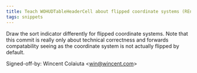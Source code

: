```yaml
---
title: Teach WOHUDTableHeaderCell about flipped coordinate systems (REnamer, f19e388)
tags: snippets
---
```


Draw the sort indicator differently for flipped coordinate systems. Note that this commit is really only about technical correctness and forwards compatability seeing as the coordinate system is not actually flipped by default.

Signed-off-by: Wincent Colaiuta &lt;win@wincent.com&gt;
